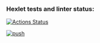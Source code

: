 ### Hexlet tests and linter status:
[![Actions Status](https://github.com/arisesinmight/docker-project-74/actions/workflows/hexlet-check.yml/badge.svg)](https://github.com/arisesinmight/docker-project-74/actions)

[![push](https://github.com/arisesinmight/docker-project-74/actions/workflows/push.yml/badge.svg)](https://github.com/arisesinmight/docker-project-74/actions/workflows/push.yml)